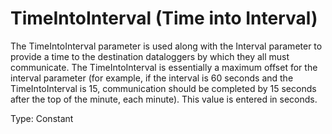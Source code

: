 # TimeIntoInterval (Time into Interval)

The TimeIntoInterval parameter is used along with the Interval parameter to provide a time to the destination dataloggers by which they all must communicate. The TimeIntoInterval is essentially a maximum offset for the interval parameter (for example, if the interval is 60 seconds and the TimeIntoInterval is 15, communication should be completed by 15 seconds after the top of the minute, each minute). This value is entered in seconds.

Type: Constant
